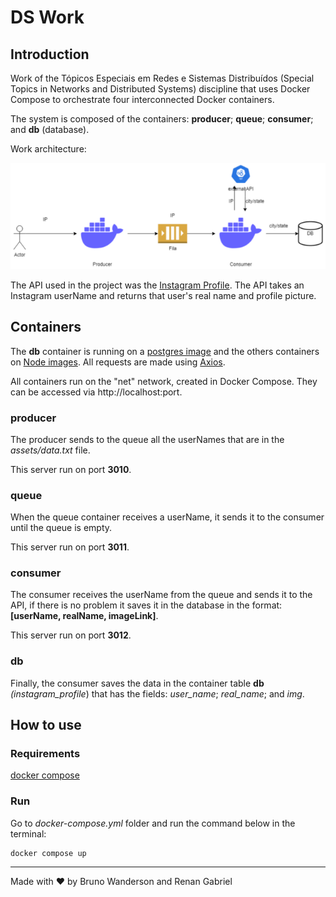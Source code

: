 # DS Work

## Introduction

Work of the Tópicos Especiais em Redes e Sistemas Distribuídos (Special Topics in Networks and Distributed Systems) discipline that uses Docker Compose to orchestrate four interconnected Docker containers.

The system is composed of the containers: **producer**; **queue**; **consumer**; and **db** (database). 

Work architecture:

![architecture](architecture.png)

The API used in the project was the [Instagram Profile](https://rapidapi.com/fariswdcash-434L2ELS8qx/api/instagram-profile1/). The API takes an Instagram userName and returns that user's real name and profile picture.

## Containers
The **db** container is running on a [postgres image](https://hub.docker.com/_/postgres) and the others containers on [Node images](https://hub.docker.com/_/node). All requests are made using [Axios](https://axios-http.com/docs/intro).

All containers run on the "net" network, created in Docker Compose. They can be accessed via http://localhost:port.

### producer
The producer sends to the queue all the userNames that are in the *assets/data.txt* file.

This server run on port **3010**.

### queue
When the queue container receives a userName, it sends it to the consumer until the queue is empty.

This server run on port **3011**.

### consumer
The consumer receives the userName from the queue and sends it to the API, if there is no problem it saves it in the database in the format: **[userName, realName, imageLink]**.

This server run on port **3012**.

### db
Finally, the consumer saves the data in the container table **db** *(instagram_profile*) that has the fields:
*user_name*; *real_name*; and *img*.

## How to use

### Requirements

[docker compose](https://docs.docker.com/compose/)

### Run

Go to *docker-compose.yml* folder and run the command below in the terminal:

```
docker compose up
```

---

Made with ❤️ by Bruno Wanderson and Renan Gabriel